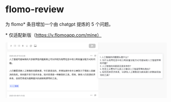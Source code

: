 # flomo-review
为 flomo\* 条目增加一个由 chatgpt 提炼的 5 个问题。

\* 仅适配新版（https://v.flomoapp.com/mine）

![示例](./images/Snipaste_2023-04-04_17-36-53.png)
